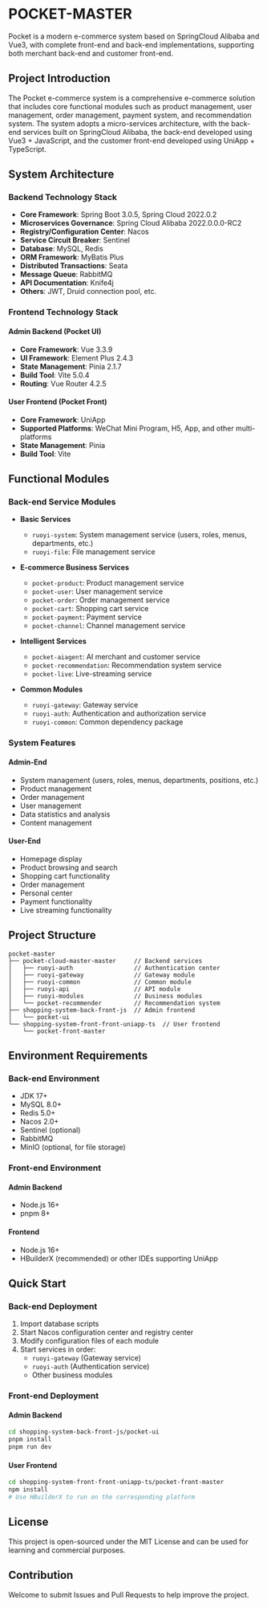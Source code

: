 # POCKET-MASTER

Pocket is a modern e-commerce system based on SpringCloud Alibaba and Vue3, with complete front-end and back-end implementations, supporting both merchant back-end and customer front-end.

## Project Introduction

The Pocket e-commerce system is a comprehensive e-commerce solution that includes core functional modules such as product management, user management, order management, payment system, and recommendation system. The system adopts a micro-services architecture, with the back-end services built on SpringCloud Alibaba, the back-end developed using Vue3 + JavaScript, and the customer front-end developed using UniApp + TypeScript.

## System Architecture

### Backend Technology Stack

- **Core Framework**: Spring Boot 3.0.5, Spring Cloud 2022.0.2
- **Microservices Governance**: Spring Cloud Alibaba 2022.0.0.0-RC2
- **Registry/Configuration Center**: Nacos
- **Service Circuit Breaker**: Sentinel
- **Database**: MySQL, Redis
- **ORM Framework**: MyBatis Plus
- **Distributed Transactions**: Seata
- **Message Queue**: RabbitMQ
- **API Documentation**: Knife4j
- **Others**: JWT, Druid connection pool, etc.

### Frontend Technology Stack

#### Admin Backend (Pocket UI)
- **Core Framework**: Vue 3.3.9
- **UI Framework**: Element Plus 2.4.3
- **State Management**: Pinia 2.1.7
- **Build Tool**: Vite 5.0.4
- **Routing**: Vue Router 4.2.5

#### User Frontend (Pocket Front)
- **Core Framework**: UniApp
- **Supported Platforms**: WeChat Mini Program, H5, App, and other multi-platforms
- **State Management**: Pinia
- **Build Tool**: Vite

## Functional Modules

### Back-end Service Modules

- **Basic Services**
  - `ruoyi-system`: System management service (users, roles, menus, departments, etc.)
  - `ruoyi-file`: File management service

- **E-commerce Business Services**
  - `pocket-product`: Product management service
  - `pocket-user`: User management service
  - `pocket-order`: Order management service
  - `pocket-cart`: Shopping cart service
  - `pocket-payment`: Payment service
  - `pocket-channel`: Channel management service

- **Intelligent Services**
  - `pocket-aiagent`: AI merchant and customer service
  - `pocket-recommendation`: Recommendation system service
  - `pocket-live`: Live-streaming service

- **Common Modules**
  - `ruoyi-gateway`: Gateway service
  - `ruoyi-auth`: Authentication and authorization service
  - `ruoyi-common`: Common dependency package

### System Features

#### Admin-End
- System management (users, roles, menus, departments, positions, etc.)
- Product management
- Order management
- User management
- Data statistics and analysis
- Content management

#### User-End
- Homepage display
- Product browsing and search
- Shopping cart functionality
- Order management
- Personal center
- Payment functionality
- Live streaming functionality

## Project Structure

```
pocket-master
├── pocket-cloud-master-master     // Backend services
│   ├── ruoyi-auth                 // Authentication center
│   ├── ruoyi-gateway              // Gateway module
│   ├── ruoyi-common               // Common module
│   ├── ruoyi-api                  // API module
│   ├── ruoyi-modules              // Business modules
│   └── pocket-recommender         // Recommendation system
├── shopping-system-back-front-js  // Admin frontend
│   └── pocket-ui
└── shopping-system-front-front-uniapp-ts  // User frontend
    └── pocket-front-master
```

## Environment Requirements

### Back-end Environment
- JDK 17+
- MySQL 8.0+
- Redis 5.0+
- Nacos 2.0+
- Sentinel (optional)
- RabbitMQ
- MinIO (optional, for file storage)

### Front-end Environment
#### Admin Backend
- Node.js 16+
- pnpm 8+

#### Frontend
- Node.js 16+
- HBuilderX (recommended) or other IDEs supporting UniApp

## Quick Start

### Back-end Deployment

1. Import database scripts
2. Start Nacos configuration center and registry center
3. Modify configuration files of each module
4. Start services in order:
   - `ruoyi-gateway` (Gateway service)
   - `ruoyi-auth` (Authentication service)
   - Other business modules

### Front-end Deployment

#### Admin Backend
```bash
cd shopping-system-back-front-js/pocket-ui
pnpm install
pnpm run dev
```

#### User Frontend
```bash
cd shopping-system-front-front-uniapp-ts/pocket-front-master
npm install
# Use HBuilderX to run on the corresponding platform
```

## License

This project is open-sourced under the MIT License and can be used for learning and commercial purposes.

## Contribution

Welcome to submit Issues and Pull Requests to help improve the project.